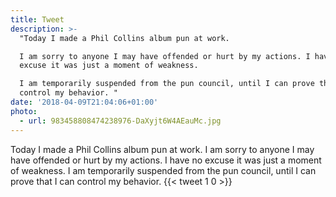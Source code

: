```yaml
---
title: Tweet
description: >-
  "Today I made a Phil Collins album pun at work. 

  I am sorry to anyone I may have offended or hurt by my actions. I have no
  excuse it was just a moment of weakness.

  I am temporarily suspended from the pun council, until I can prove that I can
  control my behavior. "
date: '2018-04-09T21:04:06+01:00'
photo:
  - url: 983458808474238976-DaXyjt6W4AEauMc.jpg
---
```

Today I made a Phil Collins album pun at work. 
I am sorry to anyone I may have offended or hurt by my actions. I have no excuse it was just a moment of weakness.
I am temporarily suspended from the pun council, until I can prove that I can control my behavior. 
      {{< tweet 1 0 >}}
    
